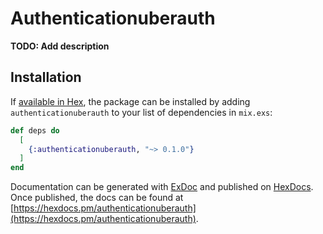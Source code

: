 # Authenticationuberauth

**TODO: Add description**

## Installation

If [available in Hex](https://hex.pm/docs/publish), the package can be installed
by adding `authenticationuberauth` to your list of dependencies in `mix.exs`:

```elixir
def deps do
  [
    {:authenticationuberauth, "~> 0.1.0"}
  ]
end
```

Documentation can be generated with [ExDoc](https://github.com/elixir-lang/ex_doc)
and published on [HexDocs](https://hexdocs.pm). Once published, the docs can
be found at [https://hexdocs.pm/authenticationuberauth](https://hexdocs.pm/authenticationuberauth).


